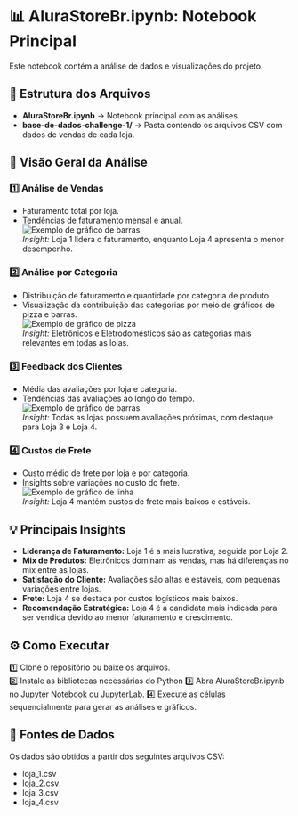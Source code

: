 # 📊 AluraStoreBr.ipynb: Notebook Principal  
Este notebook contém a análise de dados e visualizações do projeto.  

## 📂 Estrutura dos Arquivos  
- **AluraStoreBr.ipynb** → Notebook principal com as análises.  
- **base-de-dados-challenge-1/** → Pasta contendo os arquivos CSV com dados de vendas de cada loja.  

## 🔎 Visão Geral da Análise  

### 1️⃣ **Análise de Vendas**  
- Faturamento total por loja.  
- Tendências de faturamento mensal e anual.  
![Exemplo de gráfico de barras](https://i.imgur.com/4Qf1Q8v.png)  
*Insight:* Loja 1 lidera o faturamento, enquanto Loja 4 apresenta o menor desempenho.

### 2️⃣ **Análise por Categoria**  
- Distribuição de faturamento e quantidade por categoria de produto.  
- Visualização da contribuição das categorias por meio de gráficos de pizza e barras.  
![Exemplo de gráfico de pizza](https://i.imgur.com/8w1vQwK.png)  
*Insight:* Eletrônicos e Eletrodomésticos são as categorias mais relevantes em todas as lojas.

### 3️⃣ **Feedback dos Clientes**  
- Média das avaliações por loja e categoria.  
- Tendências das avaliações ao longo do tempo.  
![Exemplo de gráfico de barras](https://i.imgur.com/3Qf1Q8v.png)  
*Insight:* Todas as lojas possuem avaliações próximas, com destaque para Loja 3 e Loja 4.

### 4️⃣ **Custos de Frete**  
- Custo médio de frete por loja e por categoria.  
- Insights sobre variações no custo do frete.  
![Exemplo de gráfico de linha](https://i.imgur.com/2Qf1Q8v.png)  
*Insight:* Loja 4 mantém custos de frete mais baixos e estáveis.

## 💡 Principais Insights

- **Liderança de Faturamento:** Loja 1 é a mais lucrativa, seguida por Loja 2.
- **Mix de Produtos:** Eletrônicos dominam as vendas, mas há diferenças no mix entre as lojas.
- **Satisfação do Cliente:** Avaliações são altas e estáveis, com pequenas variações entre lojas.
- **Frete:** Loja 4 se destaca por custos logísticos mais baixos.
- **Recomendação Estratégica:** Loja 4 é a candidata mais indicada para ser vendida devido ao menor faturamento e crescimento.


## ⚙️ Como Executar  

1️⃣ Clone o repositório ou baixe os arquivos.  
2️⃣ Instale as bibliotecas necessárias do Python 
3️⃣ Abra AluraStoreBr.ipynb no Jupyter Notebook ou JupyterLab.
4️⃣ Execute as células sequencialmente para gerar as análises e gráficos.


## 📁 Fontes de Dados
Os dados são obtidos a partir dos seguintes arquivos CSV:
- loja_1.csv
- loja_2.csv
- loja_3.csv
- loja_4.csv
